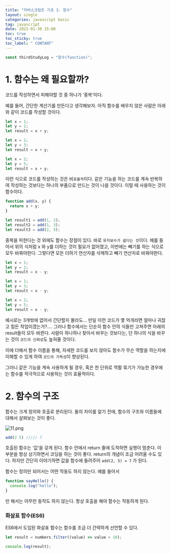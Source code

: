 ```yaml
---
title: "자바스크립트 기초 3. 함수"
layout: single
categories: javascript basic
tag: javascript
date: 2022-01-30 15:00
toc: true
toc_sticky: true
toc_label: " CONTANT"
---
```


```jsx
const thirdStudyLog = "함수(function)";
```

# 1. 함수는 왜 필요할까?

코드를 작성하면서 피해야할 것 중 하나가 ‘중복’이다.

예를 들어, 간단한 계산기를 만든다고 생각해보자. 아직 함수를 배우지 않은 사람은 아래와 같이 코드를 작성할 것이다.

```jsx
let x = 1;
let y = 2;
let result = x + y;

let x = 1;
let y = 3;
let result = x + y;

let x = 2;
let y = 5;
let result = x + y;
```

이런 식으로 코드를 작성하는 것은 비`효율적`이다. 같은 기능을 하는 코드를 계속 반복하여 작성하는 것보다는 하나의 부품으로 만드는 것이 나을 것이다. 이럴 때 사용하는 것이 함수이다.

```jsx
function add(x, y) {
  return x + y;
}

let result1 = add(1, 2);
let result2 = add(1, 3);
let result3 = add(2, 5);
```

중복을 피한다는 것 외에도 함수는 장점이 있다. 바로 `유지보수가 쉽다는 것`이다. 예를 들어서 위의 식처럼 x 와 y를 더하는 것이 필요가 없어졌고, 이번에는 빼기를 하는 식으로 모두 바꿔야한다. 그렇다면 모든 더하기 연산자를 삭제하고 빼기 연산자로 바꿔야한다.

```jsx
let x = 1;
let y = 2;
let result = x - y;

let x = 1;
let y = 3;
let result = x - y;

let x = 2;
let y = 5;
let result = x - y;
```

예시로는 3개밖에 없어서 간단할지 몰라도... 만일 이런 코드가 몇 억개라면 얼마나 귀찮고 힘든 작업이겠는가?.... 그러나 함수에서는 단순히 함수 안의 식들만 고쳐주면 아래의 result들이 모두 바뀐다. 사람이 하나하나 찾아서 바꾸는 것보다는, 단 하나의 식을 바꾸는 것이 `코드의 신뢰성`도 높혀줄 것이다.

이에 더해서 함수 이름을 통해, 자세한 코드를 보지 않아도 함수가 무슨 역할을 하는지에 이해할 수 있게 하여 `코드의 가독성`이 향상된다.

그러니 같은 기능을 계속 사용하게 될 경우, 혹은 한 단위로 역활 묶기가 가능한 경우에는 함수를 적극적으로 사용하는 것이 효율적이다.

# 2. 함수의 구조

함수는 크게 정의와 호출로 분리된다. 둘의 차이를 알기 전에, 함수의 구조와 이름들에 대해서 살펴보는 것이 좋다.

![11.png](<Javascriptp%20%E1%84%80%E1%85%B5%E1%84%8E%E1%85%A9%203%20%E1%84%92%E1%85%A1%E1%86%B7%E1%84%89%E1%85%AE%20(1)%20ef0181ada02d4c458297f4e4dbfcc5f3/11.png>)

```jsx
add(2 5) ///// 7
```

호출된 함수는 ‘값’을 갖게 된다. 함수 안에서 return 줄에 도착하면 실행이 멈춘다. 이 부분을 항상 상기하면서 코딩을 하는 것이 좋다. return의 개념이 조금 어려울 수도 있다. 하지만 간단히 이야기하면 값을 함수에 돌려주어 `add(2, 5) = 7` 가 된다.

함수는 정의만 되어서는 어떤 작동도 하지 않는다. 예를 들어서

```jsx
function sayHello() {
  console.log("hello");
}
```

만 해서는 아무런 동작도 하지 않는다. 항상 호출을 해야 함수는 작동하게 된다.

### 화살표 함수(ES6)

ES6에서 도입된 화살표 함수는 함수를 조금 더 간략하게 선언할 수 있다.

```jsx
let result = numbers.filter((value) => value > 10);

console.log(result);
```
